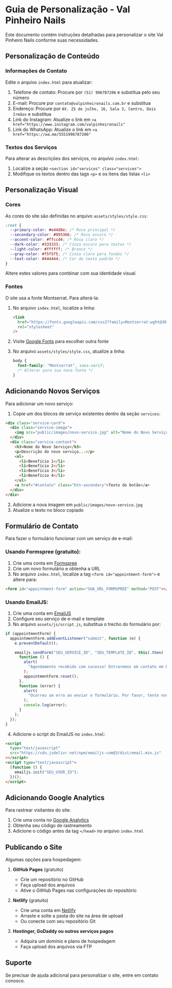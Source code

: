 # Guia de Personalização - Val Pinheiro Nails

Este documento contém instruções detalhadas para personalizar o site Val Pinheiro Nails conforme suas necessidades.

## Personalização de Conteúdo

### Informações de Contato

Edite o arquivo `index.html` para atualizar:

1. Telefone de contato: Procure por `(51) 996787206` e substitua pelo seu número
2. E-mail: Procure por `contato@valpinheironails.com.br` e substitua
3. Endereço: Procure por `AV. 25 de julho, 16, Sala 3, Centro, Dois Irmãos` e substitua
4. Link do Instagram: Atualize o link em `<a href="https://www.instagram.com/valpinheironails"`
5. Link do WhatsApp: Atualize o link em `<a href="https://wa.me/5551996787206"`

### Textos dos Serviços

Para alterar as descrições dos serviços, no arquivo `index.html`:

1. Localize a seção `<section id="servicos" class="services">`
2. Modifique os textos dentro das tags `<p>` e os itens das listas `<li>`

## Personalização Visual

### Cores

As cores do site são definidas no arquivo `assets/styles/style.css`:

```css
:root {
  --primary-color: #e44d8e; /* Rosa principal */
  --secondary-color: #993366; /* Rosa escuro */
  --accent-color: #ffccd4; /* Rosa claro */
  --dark-color: #333333; /* Cinza escuro para textos */
  --light-color: #ffffff; /* Branco */
  --gray-color: #f5f5f5; /* Cinza claro para fundos */
  --text-color: #444444; /* Cor do texto padrão */
}
```

Altere estes valores para combinar com sua identidade visual.

### Fontes

O site usa a fonte Montserrat. Para alterá-la:

1. No arquivo `index.html`, localize a linha:

   ```html
   <link
     href="https://fonts.googleapis.com/css2?family=Montserrat:wght@300;400;500;600;700&display=swap"
     rel="stylesheet"
   />
   ```

2. Visite [Google Fonts](https://fonts.google.com/) para escolher outra fonte

3. No arquivo `assets/styles/style.css`, atualize a linha:
   ```css
   body {
     font-family: "Montserrat", sans-serif;
     /* Alterar para sua nova fonte */
   }
   ```

## Adicionando Novos Serviços

Para adicionar um novo serviço:

1. Copie um dos blocos de serviço existentes dentro da seção `services`:

```html
<div class="service-card">
  <div class="service-image">
    <img src="public/images/novo-servico.jpg" alt="Nome do Novo Serviço" />
  </div>
  <div class="service-content">
    <h3>Nome do Novo Serviço</h3>
    <p>Descrição do novo serviço...</p>
    <ul>
      <li>Benefício 1</li>
      <li>Benefício 2</li>
      <li>Benefício 3</li>
      <li>Benefício 4</li>
    </ul>
    <a href="#contato" class="btn-secondary">Texto do botão</a>
  </div>
</div>
```

2. Adicione a nova imagem em `public/images/novo-servico.jpg`
3. Atualize o texto no bloco copiado

## Formulário de Contato

Para fazer o formulário funcionar com um serviço de e-mail:

### Usando Formspree (gratuito):

1. Crie uma conta em [Formspree](https://formspree.io/)
2. Crie um novo formulário e obtenha a URL
3. No arquivo `index.html`, localize a tag `<form id="appointment-form">` e altere para:

```html
<form id="appointment-form" action="SUA_URL_FORMSPREE" method="POST"></form>
```

### Usando EmailJS:

1. Crie uma conta em [EmailJS](https://www.emailjs.com/)
2. Configure seu serviço de e-mail e template
3. No arquivo `assets/js/script.js`, substitua o trecho do formulário por:

```javascript
if (appointmentForm) {
  appointmentForm.addEventListener("submit", function (e) {
    e.preventDefault();

    emailjs.sendForm("SEU_SERVICE_ID", "SEU_TEMPLATE_ID", this).then(
      function () {
        alert(
          "Agendamento recebido com sucesso! Entraremos em contato em breve."
        );
        appointmentForm.reset();
      },
      function (error) {
        alert(
          "Ocorreu um erro ao enviar o formulário. Por favor, tente novamente."
        );
        console.log(error);
      }
    );
  });
}
```

4. Adicione o script do EmailJS no `index.html`:

```html
<script
  type="text/javascript"
  src="https://cdn.jsdelivr.net/npm/emailjs-com@3/dist/email.min.js"
></script>
<script type="text/javascript">
  (function () {
    emailjs.init("SEU_USER_ID");
  })();
</script>
```

## Adicionando Google Analytics

Para rastrear visitantes do site:

1. Crie uma conta no [Google Analytics](https://analytics.google.com/)
2. Obtenha seu código de rastreamento
3. Adicione o código antes da tag `</head>` no arquivo `index.html`

## Publicando o Site

Algumas opções para hospedagem:

1. **GitHub Pages** (gratuito)

   - Crie um repositório no GitHub
   - Faça upload dos arquivos
   - Ative o GitHub Pages nas configurações do repositório

2. **Netlify** (gratuito)

   - Crie uma conta em [Netlify](https://www.netlify.com/)
   - Arraste e solte a pasta do site na área de upload
   - Ou conecte com seu repositório Git

3. **Hostinger, GoDaddy ou outros serviços pagos**
   - Adquira um domínio e plano de hospedagem
   - Faça upload dos arquivos via FTP

## Suporte

Se precisar de ajuda adicional para personalizar o site, entre em contato conosco.
